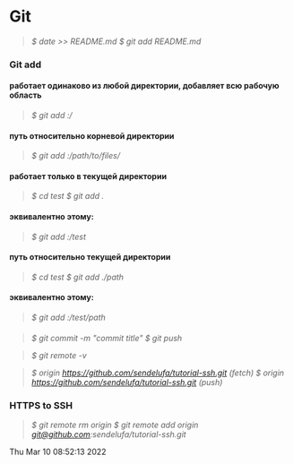 # Git
> *$ date >> README.md*
> *$ git add README.md*
### Git add
#### работает одинаково из любой директории, добавляет всю рабочую область
> *$ git add :/*
#### путь относительно корневой директории
> *$ git add :/path/to/files/*
#### работает только в текущей директории
> *$ cd test*
> *$ git add .*
#### эквивалентно этому:
> *$ git add :/test*
#### путь относительно текущей директории
> *$ cd test*
> *$ git add ./path*
#### эквивалентно этому:
> *$ git add :/test/path*
####
> *$ git commit -m "commit title"*
> *$ git push*

> *$ git remote -v*

> *$ origin  https://github.com/sendelufa/tutorial-ssh.git (fetch)*
> *$ origin  https://github.com/sendelufa/tutorial-ssh.git (push)*

### HTTPS to SSH
> *$ git remote rm origin*
> *$ git remote add origin git@github.com:sendelufa/tutorial-ssh.git* 


Thu Mar 10 08:52:13     2022
